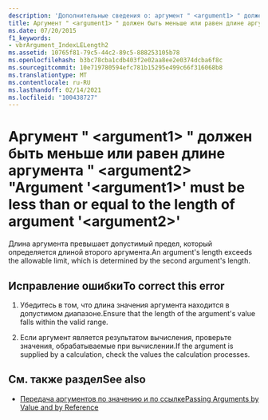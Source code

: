 ```yaml
---
description: 'Дополнительные сведения о: аргумент " <argument1> " должен быть меньше или равен длине аргумента " <argument2> "'
title: Аргумент " <argument1> " должен быть меньше или равен длине аргумента " <argument2> "
ms.date: 07/20/2015
f1_keywords:
- vbrArgument_IndexLELength2
ms.assetid: 10765f81-79c5-44c2-89c5-888253105b78
ms.openlocfilehash: b3bc78cba1cdb403f2e02aa8ee2e0374dcba6f8c
ms.sourcegitcommit: 10e719780594efc781b15295e499c66f316068b8
ms.translationtype: MT
ms.contentlocale: ru-RU
ms.lasthandoff: 02/14/2021
ms.locfileid: "100438727"
---
```

# <a name="argument-argument1-must-be-less-than-or-equal-to-the-length-of-argument-argument2"></a><span data-ttu-id="992e8-103">Аргумент " \<argument1> " должен быть меньше или равен длине аргумента " \<argument2> "</span><span class="sxs-lookup"><span data-stu-id="992e8-103">Argument '\<argument1>' must be less than or equal to the length of argument '\<argument2>'</span></span>

<span data-ttu-id="992e8-104">Длина аргумента превышает допустимый предел, который определяется длиной второго аргумента.</span><span class="sxs-lookup"><span data-stu-id="992e8-104">An argument's length exceeds the allowable limit, which is determined by the second argument's length.</span></span>  
  
## <a name="to-correct-this-error"></a><span data-ttu-id="992e8-105">Исправление ошибки</span><span class="sxs-lookup"><span data-stu-id="992e8-105">To correct this error</span></span>  
  
1. <span data-ttu-id="992e8-106">Убедитесь в том, что длина значения аргумента находится в допустимом диапазоне.</span><span class="sxs-lookup"><span data-stu-id="992e8-106">Ensure that the length of the argument's value falls within the valid range.</span></span>  
  
2. <span data-ttu-id="992e8-107">Если аргумент является результатом вычисления, проверьте значения, обрабатываемые при вычислении.</span><span class="sxs-lookup"><span data-stu-id="992e8-107">If the argument is supplied by a calculation, check the values the calculation processes.</span></span>  
  
## <a name="see-also"></a><span data-ttu-id="992e8-108">См. также раздел</span><span class="sxs-lookup"><span data-stu-id="992e8-108">See also</span></span>

- [<span data-ttu-id="992e8-109">Передача аргументов по значению и по ссылке</span><span class="sxs-lookup"><span data-stu-id="992e8-109">Passing Arguments by Value and by Reference</span></span>](../programming-guide/language-features/procedures/passing-arguments-by-value-and-by-reference.md)
